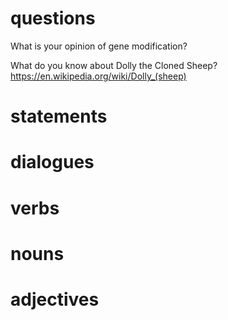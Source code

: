 
# questions
What is your opinion of gene modification?

What do you know about Dolly the Cloned Sheep?
https://en.wikipedia.org/wiki/Dolly_(sheep)

# statements

# dialogues

# verbs

# nouns

# adjectives